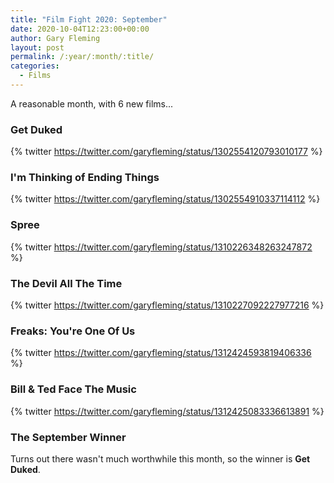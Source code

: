 ```yaml
---
title: "Film Fight 2020: September"
date: 2020-10-04T12:23:00+00:00
author: Gary Fleming
layout: post
permalink: /:year/:month/:title/
categories:
  - Films
---
```


A reasonable month, with 6 new films...

### Get Duked

{% twitter https://twitter.com/garyfleming/status/1302554120793010177 %}

### I'm Thinking of Ending Things

{% twitter https://twitter.com/garyfleming/status/1302554910337114112 %}

### Spree

{% twitter https://twitter.com/garyfleming/status/1310226348263247872 %}

### The Devil All The Time

{% twitter https://twitter.com/garyfleming/status/1310227092227977216 %}

### Freaks: You're One Of Us

{% twitter https://twitter.com/garyfleming/status/1312424593819406336 %}

### Bill & Ted Face The Music

{% twitter https://twitter.com/garyfleming/status/1312425083336613891 %}


### The September Winner

Turns out there wasn't much worthwhile this month, so the winner is **Get Duked**.
